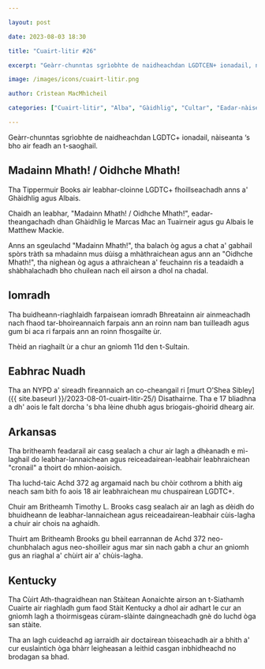 ```yaml
---

layout: post

date: 2023-08-03 18:30

title: "Cuairt-litir #26"

excerpt: "Geàrr-chunntas sgrìobhte de naidheachdan LGDTCEN+ ionadail, nàiseanta ‘s bho air feadh an t-saoghail."

image: /images/icons/cuairt-litir.png

author: Crìstean MacMhìcheil

categories: ["Cuairt-litir", "Alba", "Gàidhlig", "Cultar", "Eadar-nàiseanta", "Lagh", "Poileataigs", "Slàinte", "Spòrs"]

---
```


Geàrr-chunntas sgrìobhte de naidheachdan LGDTC+ ionadail, nàiseanta ‘s bho air feadh an t-saoghail.

## Madainn Mhath! / Oidhche Mhath!

Tha Tippermuir Books air leabhar-cloinne LGDTC+ fhoillseachadh anns a' Ghàidhlig agus Albais.

Chaidh an leabhar, "Madainn Mhath! / Oidhche Mhath!", eadar-theangachadh dhan Ghàidhlig le Marcas Mac an Tuairneir agus gu Albais le Matthew Mackie.

Anns an sgeulachd  "Madainn Mhath!", tha balach òg agus a chat a' gabhail spòrs tràth sa mhadainn mus dùisg a mhàthraichean agus ann an "Oidhche Mhath!", tha nighean òg agus a athraichean a' feuchainn ris a teadaidh a shàbhalachadh bho chuilean nach eil airson a dhol na chadal.

## Iomradh

Tha buidheann-riaghlaidh farpaisean iomradh Bhreatainn air ainmeachadh nach fhaod tar-bhoireannaich farpais ann an roinn nam ban tuilleadh agus gum bi aca ri farpais ann an roinn fhosgailte ùr.

Thèid an riaghailt ùr a chur an gnìomh 11d den t-Sultain.

## Eabhrac Nuadh

Tha an NYPD a' sireadh fireannaich an co-cheangail ri [murt O'Shea Sibley]({{ site.baseurl }}/2023-08-01-cuairt-litir-25/) Disathairne. Tha e 17 bliadhna a dh' aois le falt dorcha 's bha lèine dhubh agus briogais-ghoirid dhearg air.

## Arkansas

Tha britheamh feadarail air casg sealach a chur air lagh a dhèanadh e mì-laghail do leabhar-lannaichean agus reiceadairean-leabhair leabhraichean "cronail" a thoirt do mhion-aoisich.

Tha luchd-taic Achd 372 ag argamaid nach bu chòir cothrom a bhith aig neach sam bith fo aois 18 air leabhraichean mu chuspairean LGDTC+.

Chuir am Britheamh Timothy L. Brooks casg sealach air an lagh as dèidh do bhuidheann de leabhar-lannaichean agus reiceadairean-leabhair cùis-lagha a chuir air chois na aghaidh.

Thuirt am Britheamh Brooks gu bheil earrannan de Achd 372 neo-chunbhalach agus neo-shoilleir agus mar sin nach gabh a chur an gnìomh gus an riaghal a' chùirt air a' chùis-lagha.

## Kentucky

Tha Cùirt Ath-thagraidhean nan Stàitean Aonaichte airson an t-Siathamh Cuairte air riaghladh gum faod Stàit Kentucky a dhol air adhart le cur an gnìomh lagh a thoirmisgeas cùram-slàinte daingneachadh gnè do luchd òga san stàite.

Tha an lagh cuideachd ag iarraidh air doctairean tòiseachadh air a bhith a' cur euslaintich òga bhàrr leigheasan a leithid casgan inbhidheachd no brodagan sa bhad.
